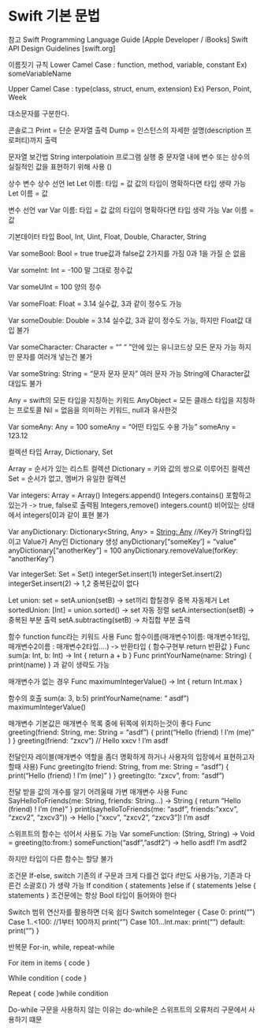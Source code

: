 
# Swift 기본 문법

참고
Swift Programming Language Guide [Apple Developer / iBooks]
Swift API Design Guidelines [swift.org]

이름짓기 규칙
Lower Camel Case : function, method, variable, constant
Ex) someVariableName

Upper Camel Case : type(class, struct, enum, extension)
Ex) Person, Point, Week

대소문자를 구분한다.

콘솔로그
Print = 단순 문자열 출력
Dump =  인스턴스의 자세한 설명(description 프로퍼티)까지 출력

문자열 보간법
String interpolatioin
프로그램 실행 중 문자열 내에 변수 또는 상수의 실질적인 값을 표현하기 위해 사용
\()

상수 변수
상수 선언 let
Let 이름: 타입 = 값
값의 타입이 명확하다면 타입 생략 가능
Let 이름 = 값

변수 선언 var
Var 이름: 타입 = 값
값의 타입이 명확하다면 타입 생략 가능
Var 이름 = 값

기본데이터 타입
Bool, Int, Uint, Float, Double, Character, String

Var someBool: Bool = true
true값과 false값 2가지를 가짐
0과 1을 가질 순 없음

Var someInt: Int = -100
말 그대로 정수값

Var someUInt = 100
양의 정수

Var someFloat: Float = 3.14
실수값, 3과 같이 정수도 가능

Var someDouble: Double = 3.14
실수값, 3과 같이 정수도 가능, 하지만 Float값 대입 불가

Var someCharacter: Character = “”
“  ”안에 있는 유니코드상 모든 문자 가능
하지만 문자를 여러개 넣는건 불가

Var someString: String = “문자 문자 문자”
여러 문자 가능
String에 Character값 대입도 불가

Any = swift의 모든 타입을 지칭하는 키워드
AnyObject = 모든 클래스 타입을 지칭하는 프로토콜
Nil = 없음을 의미하는 키워드, null과 유사한것

Var someAny: Any = 100
someAny = “어떤 타입도 수용 가능”
someAny = 123.12

컬렉션 타입
Array, Dictionary, Set

Array = 순서가 있는 리스트 컬렉션
Dictionary = 키와 값의 쌍으로 이루어진 컬렉션
Set = 순서가 없고, 멤버가 유일한 컬렉션

Var integers: Array<Int> = Array<Int>()
Integers.append()
Integers.contains() 포함하고 있는가 -> true, false로 출력됨
Integers,remove()
integers.count()
비어있는 상태에서 integers[0]과 같이 표현 불가

Var anyDictionary: Dictionary<String, Any> = [String: Any]()
//Key가 String타입이고 Value가 Any인 Dictionary 생성
anyDictionary[“someKey’] = “value”
anyDictionary[“anotherKey”] = 100
anyDictionary.removeValue(forKey: “anotherKey”)

Var integerSet: Set<Int> = Set<Int>()
integerSet.insert(1)
integerSet.insert(2)
integerSet.insert(2)
-> 1,2 중복된값이 없다

Let union: set<Int> = setA.union(setB) -> set끼리 합칠경우 중복 자동제거
Let sortedUnion: [Int] = union.sorted() -> set 자동 정렬
setA.intersection(setB) -> 중복된 부분 출력
setA.subtracting(setB) -> 차집합 부분 출력

함수 function
func라는 키워드 사용
Func 함수이름(매개변수1이름: 매개변수1타입, 매개변수2이름 : 매개변수2타입….) -> 반환타입 {
	함수구현부
	return 반환값
}
Func sum(a: Int, b: Int) -> Int {
	return a + b
}
Func printYourName(name: String) {
	print(name)
}
과 같이 생략도 가능
 
매개변수가 없는 경우
Func maximumIntegerValue() -> Int {
	return Int.max
}

함수의 호출
sum(a: 3, b:5)
printYourName(name: “ asdf”)
maximumIntegerValue() 

매개변수 기본값은 매개변수 목록 중에 뒤쪽에 위치하는것이 좋다
Func greeting(friend: String, me: String = “asdf”) {
	print(“Hello \(friend) ! I’m \(me)” )
}
greeting(friend: “zxcv”) // Hello xxcv ! I’m asdf

전달인자 레이블(매개변수 역할을 좀더 명확하게 하거나 사용자의 입장에서 표현하고자 할때 사용)
Func greeting(to friend: String, from me: String = “asdf”) {
	print(“Hello \(friend) ! I’m \(me)” )
}
greeting(to: “zxcv”, from: “asdf”)

전달 받을 값의 개수를 알기 어려울때 가변 매개변수 사용
Func SayHelloToFriends(me: String, friends: String…) -> String {
	return “Hello \(friend) ! I’m \(me)” 
}
print(sayhelloToFriends(me: “asdf”, friends:”xxcv”, “zxcv2”, “zxcv3”))
-> Hello [“xxcv”, “zxcv2”, “zxcv3”]! I’m asdf

스위프트의 함수는 섞어서 사용도 가능
Var someFunction: (String, String) -> Void = greeting(to:from:)
someFunction(“asdf”,”asdf2”) -> hello asdf! I’m asdf2

하지만 타입이 다른 함수는 할당 불가


조건문
If-else, switch
기존의 if 구문과 크게 다를건 없다
if만도 사용가능, 기존과 다른건 소괄호() 가 생략 가능
If condition {
	statements
}else if {
	statements
}else {
	statements
}
조건문에는 항상 Bool 타입이 들어와야 한다

Switch
범위 연산자를 활용하면 더욱 쉽다
Switch someInteger {
Case 0:
	print(“”)
Case 1..<100: //1부터 100까지 
	print(“”)
Case 101…Int.max:
	print(“”)
default:
	print(“”)
}


반복문
For-in, while, repeat-while

For item in items {
	code
}

While condition {
	code
}

Repeat {
	code
}while condition

Do-while 구문을 사용하지 않는 이유는 do-while은 스위프트의 오류처리 구문에서 사용하기 떄문

